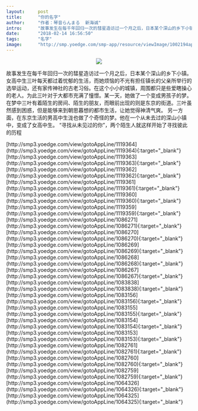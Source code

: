 ```yaml
---
layout:     post
title:      "你的名字"
author:     "作者：琴音らんまる  新海诚"
intro:      "故事发生在每千年回归一次的彗星造访过一个月之后，日本某个深山的乡下小镇。女高中生三叶每天都过着忧郁的生活，而她烦恼的不光有担任镇长的父亲所举行的选举运动，还有家传神社的古老习俗。在这个小小的城镇，周围都只是些爱瞎操心的老人。为此三叶对于大都市充满了憧憬。某一天，她做了一个变成男孩子的梦。在梦中三叶有着陌生的房间、陌生的朋友，而眼前出现的则是东京的街道。三叶虽然感到困惑，但是能够来到朝思暮想的都市生活，让她觉得神清气爽。 另一方面，在东京生活的男高中生泷也做了个奇怪的梦。他在一个从未去过的深山小镇中，变成了女高中生。 “寻找从未见过的你”，两个陌生人就这样开始了寻找彼此的历程"
date:       "2018-02-14 16:56:50"
tags:       "名字"
image:      "http://smp.yoedge.com/smp-app/resource/viewImage/1002194appline.png"
---
```

<div style="text-align: center">
<p><img src="http://smp.yoedge.com/smp-app/resource/viewImage/1002194appline.png"/></p>
</div>
<p class="post-meta">
<span>故事发生在每千年回归一次的彗星造访过一个月之后，日本某个深山的乡下小镇。女高中生三叶每天都过着忧郁的生活，而她烦恼的不光有担任镇长的父亲所举行的选举运动，还有家传神社的古老习俗。在这个小小的城镇，周围都只是些爱瞎操心的老人。为此三叶对于大都市充满了憧憬。某一天，她做了一个变成男孩子的梦。在梦中三叶有着陌生的房间、陌生的朋友，而眼前出现的则是东京的街道。三叶虽然感到困惑，但是能够来到朝思暮想的都市生活，让她觉得神清气爽。 另一方面，在东京生活的男高中生泷也做了个奇怪的梦。他在一个从未去过的深山小镇中，变成了女高中生。 “寻找从未见过的你”，两个陌生人就这样开始了寻找彼此的历程</span>
</p>
[http://smp3.yoedge.com/view/gotoAppLine/1119364](http://smp3.yoedge.com/view/gotoAppLine/1119364){:target="_blank"}
[http://smp3.yoedge.com/view/gotoAppLine/1119363](http://smp3.yoedge.com/view/gotoAppLine/1119363){:target="_blank"}
[http://smp3.yoedge.com/view/gotoAppLine/1119362](http://smp3.yoedge.com/view/gotoAppLine/1119362){:target="_blank"}
[http://smp3.yoedge.com/view/gotoAppLine/1119361](http://smp3.yoedge.com/view/gotoAppLine/1119361){:target="_blank"}
[http://smp3.yoedge.com/view/gotoAppLine/1119360](http://smp3.yoedge.com/view/gotoAppLine/1119360){:target="_blank"}
[http://smp3.yoedge.com/view/gotoAppLine/1119359](http://smp3.yoedge.com/view/gotoAppLine/1119359){:target="_blank"}
[http://smp3.yoedge.com/view/gotoAppLine/1086271](http://smp3.yoedge.com/view/gotoAppLine/1086271){:target="_blank"}
[http://smp3.yoedge.com/view/gotoAppLine/1086270](http://smp3.yoedge.com/view/gotoAppLine/1086270){:target="_blank"}
[http://smp3.yoedge.com/view/gotoAppLine/1086269](http://smp3.yoedge.com/view/gotoAppLine/1086269){:target="_blank"}
[http://smp3.yoedge.com/view/gotoAppLine/1086268](http://smp3.yoedge.com/view/gotoAppLine/1086268){:target="_blank"}
[http://smp3.yoedge.com/view/gotoAppLine/1086267](http://smp3.yoedge.com/view/gotoAppLine/1086267){:target="_blank"}
[http://smp3.yoedge.com/view/gotoAppLine/1083838](http://smp3.yoedge.com/view/gotoAppLine/1083838){:target="_blank"}
[http://smp3.yoedge.com/view/gotoAppLine/1083156](http://smp3.yoedge.com/view/gotoAppLine/1083156){:target="_blank"}
[http://smp3.yoedge.com/view/gotoAppLine/1083155](http://smp3.yoedge.com/view/gotoAppLine/1083155){:target="_blank"}
[http://smp3.yoedge.com/view/gotoAppLine/1083154](http://smp3.yoedge.com/view/gotoAppLine/1083154){:target="_blank"}
[http://smp3.yoedge.com/view/gotoAppLine/1083153](http://smp3.yoedge.com/view/gotoAppLine/1083153){:target="_blank"}
[http://smp3.yoedge.com/view/gotoAppLine/1082761](http://smp3.yoedge.com/view/gotoAppLine/1082761){:target="_blank"}
[http://smp3.yoedge.com/view/gotoAppLine/1082760](http://smp3.yoedge.com/view/gotoAppLine/1082760){:target="_blank"}
[http://smp3.yoedge.com/view/gotoAppLine/1082759](http://smp3.yoedge.com/view/gotoAppLine/1082759){:target="_blank"}
[http://smp3.yoedge.com/view/gotoAppLine/1064326](http://smp3.yoedge.com/view/gotoAppLine/1064326){:target="_blank"}
[http://smp3.yoedge.com/view/gotoAppLine/1064325](http://smp3.yoedge.com/view/gotoAppLine/1064325){:target="_blank"}


